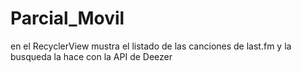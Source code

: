 # Parcial_Movil

en el RecyclerView mustra el listado de las canciones de last.fm y la busqueda la hace con la API de Deezer
